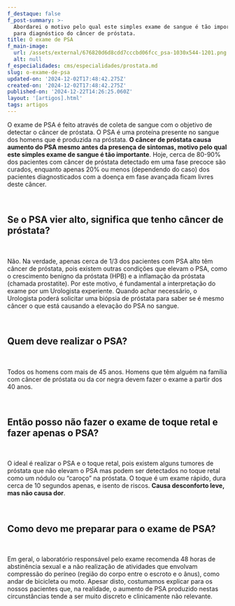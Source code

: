 ```yaml
---
f_destaque: false
f_post-summary: >-
  Abordarei o motivo pelo qual este simples exame de sangue é tão importante
  para diagnóstico do câncer de próstata.
title: O exame de PSA
f_main-image:
  url: /assets/external/676820d6d8cdd7cccbd06fcc_psa-1030x544-1201.png
  alt: null
f_especialidades: cms/especialidades/prostata.md
slug: o-exame-de-psa
updated-on: '2024-12-02T17:48:42.275Z'
created-on: '2024-12-02T17:48:42.275Z'
published-on: '2024-12-22T14:26:25.060Z'
layout: '[artigos].html'
tags: artigos
---
```


O exame de PSA é feito através de coleta de sangue com o objetivo de detectar o câncer de próstata. O PSA é uma proteína presente no sangue dos homens que é produzida na próstata. **O câncer de próstata causa aumento do PSA mesmo antes da presença de sintomas, motivo pelo qual este simples exame de sangue é tão importante**. Hoje, cerca de 80-90% dos pacientes com câncer de próstata detectado em uma fase precoce são curados, enquanto apenas 20% ou menos (dependendo do caso) dos pacientes diagnosticados com a doença em fase avançada ficam livres deste câncer.

‍

Se o PSA vier alto, significa que tenho câncer de próstata?
-----------------------------------------------------------

‍

Não. Na verdade, apenas cerca de 1/3 dos pacientes com PSA alto têm câncer de próstata, pois existem outras condições que elevam o PSA, como o crescimento benigno da próstata (HPB) e a inflamação da próstata (chamada prostatite). Por este motivo, é fundamental a interpretação do exame por um Urologista experiente. Quando achar necessário, o Urologista poderá solicitar uma biópsia de próstata para saber se é mesmo câncer o que está causando a elevação do PSA no sangue.

‍

Quem deve realizar o PSA?
-------------------------

‍

Todos os homens com mais de 45 anos. Homens que têm alguém na família com câncer de próstata ou da cor negra devem fazer o exame a partir dos 40 anos.

‍

Então posso não fazer o exame de toque retal e fazer apenas o PSA?
------------------------------------------------------------------

‍

O ideal é realizar o PSA e o toque retal, pois existem alguns tumores de próstata que não elevam o PSA mas podem ser detectados no toque retal como um nódulo ou “caroço” na próstata. O toque é um exame rápido, dura cerca de 10 segundos apenas, e isento de riscos. **Causa desconforto leve, mas não causa dor**.

‍

Como devo me preparar para o exame de PSA?
------------------------------------------

‍

Em geral, o laboratório responsável pelo exame recomenda 48 horas de abstinência sexual e a não realização de atividades que envolvam compressão do períneo (região do corpo entre o escroto e o ânus), como andar de bicicleta ou moto. Apesar disto, costumamos explicar para os nossos pacientes que, na realidade, o aumento de PSA produzido nestas circunstâncias tende a ser muito discreto e clinicamente não relevante.
